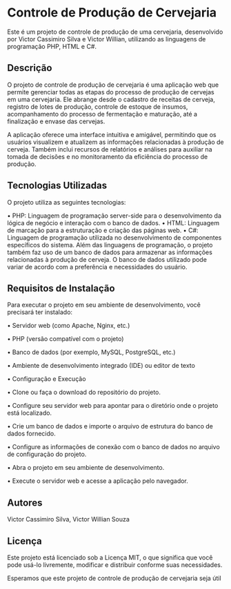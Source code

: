 <h1>Controle de Produção de Cervejaria</h1>
Este é um projeto de controle de produção de uma cervejaria, desenvolvido por Victor Cassimiro Silva e Victor Willian, utilizando as linguagens de programação PHP, HTML e C#.

<h2>Descrição</h2>
O projeto de controle de produção de cervejaria é uma aplicação web que permite gerenciar todas as etapas do processo de produção de cervejas em uma cervejaria. Ele abrange desde o cadastro de receitas de cerveja, registro de lotes de produção, controle de estoque de insumos, acompanhamento do processo de fermentação e maturação, até a finalização e envase das cervejas.

A aplicação oferece uma interface intuitiva e amigável, permitindo que os usuários visualizem e atualizem as informações relacionadas à produção de cerveja. Também inclui recursos de relatórios e análises para auxiliar na tomada de decisões e no monitoramento da eficiência do processo de produção.

<h2>Tecnologias Utilizadas</h2>
O projeto utiliza as seguintes tecnologias:

• PHP: Linguagem de programação server-side para o desenvolvimento da lógica de negócio e interação com o banco de dados.
• HTML: Linguagem de marcação para a estruturação e criação das páginas web.
• C#: Linguagem de programação utilizada no desenvolvimento de componentes específicos do sistema.
Além das linguagens de programação, o projeto também faz uso de um banco de dados para armazenar as informações relacionadas à produção de cerveja. O banco de dados utilizado pode variar de acordo com a preferência e necessidades do usuário.

<h2>Requisitos de Instalação</h2>
Para executar o projeto em seu ambiente de desenvolvimento, você precisará ter instalado:

• Servidor web (como Apache, Nginx, etc.)

• PHP (versão compatível com o projeto)

• Banco de dados (por exemplo, MySQL, PostgreSQL, etc.)

• Ambiente de desenvolvimento integrado (IDE) ou editor de texto

• Configuração e Execução

• Clone ou faça o download do repositório do projeto.

• Configure seu servidor web para apontar para o diretório onde o projeto está localizado.

• Crie um banco de dados e importe o arquivo de estrutura do banco de dados fornecido.

• Configure as informações de conexão com o banco de dados no arquivo de configuração do projeto.

• Abra o projeto em seu ambiente de desenvolvimento.

• Execute o servidor web e acesse a aplicação pelo navegador.

<h2>Autores</h2>
Victor Cassimiro Silva,
Victor Willian Souza

<h2>Licença</h2>
Este projeto está licenciado sob a Licença MIT, o que significa que você pode usá-lo livremente, modificar e distribuir conforme suas necessidades.

Esperamos que este projeto de controle de produção de cervejaria seja útil

